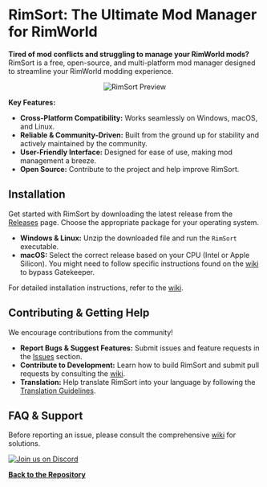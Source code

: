 # RimSort: The Ultimate Mod Manager for RimWorld

**Tired of mod conflicts and struggling to manage your RimWorld mods?** RimSort is a free, open-source, and multi-platform mod manager designed to streamline your RimWorld modding experience.

<p align="center">
    <img src="./docs/rimsort_preview.png" alt="RimSort Preview" />
</p>

**Key Features:**

*   **Cross-Platform Compatibility:**  Works seamlessly on Windows, macOS, and Linux.
*   **Reliable & Community-Driven:** Built from the ground up for stability and actively maintained by the community.
*   **User-Friendly Interface:**  Designed for ease of use, making mod management a breeze.
*   **Open Source:**  Contribute to the project and help improve RimSort.

## Installation

Get started with RimSort by downloading the latest release from the [Releases](https://github.com/RimSort/RimSort/releases) page. Choose the appropriate package for your operating system.

*   **Windows & Linux:** Unzip the downloaded file and run the `RimSort` executable.
*   **macOS:** Select the correct release based on your CPU (Intel or Apple Silicon). You might need to follow specific instructions found on the [wiki](https://rimsort.github.io/RimSort/user-guide/downloading-and-installing#macos) to bypass Gatekeeper.

For detailed installation instructions, refer to the [wiki](https://rimsort.github.io/RimSort/).

## Contributing & Getting Help

We encourage contributions from the community!

*   **Report Bugs & Suggest Features:**  Submit issues and feature requests in the [Issues](https://github.com/RimSort/RimSort/issues) section.
*   **Contribute to Development:**  Learn how to build RimSort and submit pull requests by consulting the [wiki](https://rimsort.github.io/RimSort/).
*   **Translation:** Help translate RimSort into your language by following the [Translation Guidelines](https://rimsort.github.io/RimSort/development-guide/translation-guidelines).

## FAQ & Support

Before reporting an issue, please consult the comprehensive [wiki](https://rimsort.github.io/RimSort/) for solutions.

[![Join us on Discord](https://github-production-user-asset-6210df.s3.amazonaws.com/2766946/248529301-486f4f8c-fed5-4fe1-832f-6461b7ce3a55.png)](https://discord.gg/aV7g69JmR2)

**[Back to the Repository](https://github.com/RimSort/RimSort)**